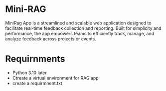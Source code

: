 # Mini-RAG
MiniRag App is a streamlined and scalable web application designed to facilitate real-time feedback collection and reporting. Built for simplicity and performance, the app empowers teams to efficiently track, manage, and analyze feedback across projects or events.

# Requirnments 

- Python 3.10 later
- Ctreate a virtual environment for RAG app 
- create a requirmnent.txt

